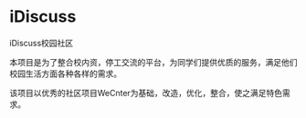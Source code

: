 # iDiscuss
iDiscuss校园社区

本项目是为了整合校内资，停工交流的平台，为同学们提供优质的服务，满足他们校园生活方面各种各样的需求。

该项目以优秀的社区项目WeCnter为基础，改造，优化，整合，使之满足特色需求。
